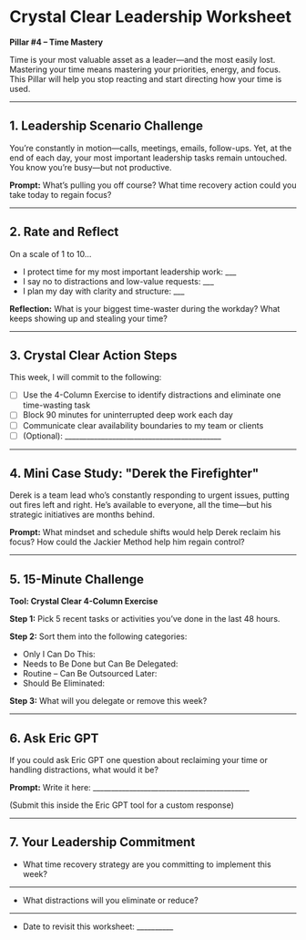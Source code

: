 # Crystal Clear Leadership Worksheet

**Pillar #4 – Time Mastery**

Time is your most valuable asset as a leader—and the most easily lost. Mastering your time means mastering your priorities, energy, and focus. This Pillar will help you stop reacting and start directing how your time is used.

---

## 1. Leadership Scenario Challenge

You’re constantly in motion—calls, meetings, emails, follow-ups. Yet, at the end of each day, your most important leadership tasks remain untouched. You know you’re busy—but not productive.

**Prompt:**
What’s pulling you off course? What time recovery action could you take today to regain focus?

---

## 2. Rate and Reflect

On a scale of 1 to 10…

* I protect time for my most important leadership work: \_\_\_
* I say no to distractions and low-value requests: \_\_\_
* I plan my day with clarity and structure: \_\_\_

**Reflection:**
What is your biggest time-waster during the workday? What keeps showing up and stealing your time?

---

## 3. Crystal Clear Action Steps

This week, I will commit to the following:

* [ ] Use the 4-Column Exercise to identify distractions and eliminate one time-wasting task
* [ ] Block 90 minutes for uninterrupted deep work each day
* [ ] Communicate clear availability boundaries to my team or clients
* [ ] (Optional): \_\_\_\_\_\_\_\_\_\_\_\_\_\_\_\_\_\_\_\_\_\_\_\_\_\_\_\_\_\_\_\_\_\_\_\_\_\_\_\_\_\_\_

---

## 4. Mini Case Study: "Derek the Firefighter"

Derek is a team lead who’s constantly responding to urgent issues, putting out fires left and right. He’s available to everyone, all the time—but his strategic initiatives are months behind.

**Prompt:**
What mindset and schedule shifts would help Derek reclaim his focus? How could the Jackier Method help him regain control?

---

## 5. 15-Minute Challenge

**Tool: Crystal Clear 4-Column Exercise**

**Step 1:** Pick 5 recent tasks or activities you’ve done in the last 48 hours.

**Step 2:** Sort them into the following categories:

* Only I Can Do This:
* Needs to Be Done but Can Be Delegated:
* Routine – Can Be Outsourced Later:
* Should Be Eliminated:

**Step 3:** What will you delegate or remove this week?

---

## 6. Ask Eric GPT

If you could ask Eric GPT one question about reclaiming your time or handling distractions, what would it be?

**Prompt:**
Write it here: \_\_\_\_\_\_\_\_\_\_\_\_\_\_\_\_\_\_\_\_\_\_\_\_\_\_\_\_\_\_\_\_\_\_\_\_\_\_\_\_\_\_\_

(Submit this inside the Eric GPT tool for a custom response)

---

## 7. Your Leadership Commitment

* What time recovery strategy are you committing to implement this week?

---

* What distractions will you eliminate or reduce?

---

* Date to revisit this worksheet: \_\_\_\_\_\_\_\_\_\_
